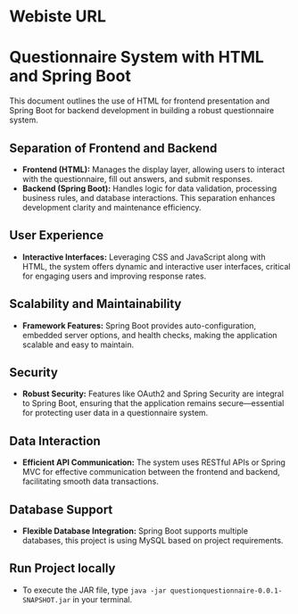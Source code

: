 # Webiste URL


# Questionnaire System with HTML and Spring Boot

This document outlines the use of HTML for frontend presentation and Spring Boot for backend development in building a robust questionnaire system.

## Separation of Frontend and Backend

- **Frontend (HTML):** Manages the display layer, allowing users to interact with the questionnaire, fill out answers, and submit responses.
- **Backend (Spring Boot):** Handles logic for data validation, processing business rules, and database interactions. This separation enhances development clarity and maintenance efficiency.

## User Experience

- **Interactive Interfaces:** Leveraging CSS and JavaScript along with HTML, the system offers dynamic and interactive user interfaces, critical for engaging users and improving response rates.

## Scalability and Maintainability

- **Framework Features:** Spring Boot provides auto-configuration, embedded server options, and health checks, making the application scalable and easy to maintain.

## Security

- **Robust Security:** Features like OAuth2 and Spring Security are integral to Spring Boot, ensuring that the application remains secure—essential for protecting user data in a questionnaire system.

## Data Interaction

- **Efficient API Communication:** The system uses RESTful APIs or Spring MVC for effective communication between the frontend and backend, facilitating smooth data transactions.

## Database Support

- **Flexible Database Integration:** Spring Boot supports multiple databases, this project is using MySQL based on project requirements.

## Run Project locally
- To execute the JAR file, type `java -jar questionquestionnaire-0.0.1-SNAPSHOT.jar` in your terminal. 



